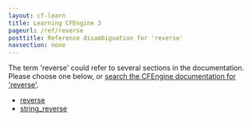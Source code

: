 ```yaml
---
layout: cf-learn
title: Learning CFEngine 3
pageurl: /ref/reverse
posttitle: Reference disambiguation for 'reverse'
navsection: none
---
```


The term 'reverse' could refer to several sections in the documentation. Please choose one below, or
[search the CFEngine documentation for 'reverse'](http://cfengine.com/docs/latest/search.html?q=reverse).

- [reverse](http://cfengine.com/docs/latest/reference-functions-reverse.html#reverse)
- [string_reverse](http://cfengine.com/docs/latest/reference-functions-string_reverse.html#string_reverse)
